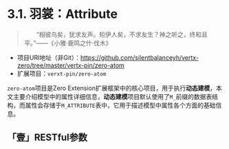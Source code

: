 # 3.1. 羽裳：Attribute

> &ensp;&ensp;&ensp;&ensp;“相彼鸟矣，犹求友声。矧伊人矣，不求友生？神之听之，终和且平。”——《小雅·鹿鸣之什·伐木》

* 项目URI地址（非Git）：<https://github.com/silentbalanceyh/vertx-zero/tree/master/vertx-pin/zero-atom>
* 扩展项目：`verxt-pin/zero-atom`

`zero-atom`项目是Zero Extension扩展框架中的核心项目，用于执行**动态建模**，本文主要介绍模型中的属性详细信息，**动态建模**项目默认使用了`M_`前缀的数据表结构，而属性会存储于`M_ATTRIBUTE`表中，它用于描述模型中属性各个方面的基础信息。

## 「壹」RESTful参数